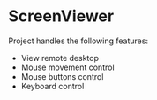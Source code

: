 # ScreenViewer

  Project handles the following features:
 - View remote desktop
 - Mouse movement control
 - Mouse buttons control
 - Keyboard control
